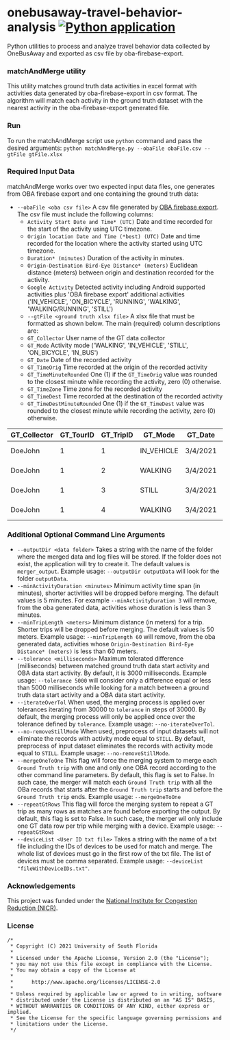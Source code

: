 # onebusaway-travel-behavior-analysis [![Python application](https://github.com/CUTR-at-USF/onebusaway-travel-behavior-analysis/actions/workflows/python-app.yml/badge.svg)](https://github.com/CUTR-at-USF/onebusaway-travel-behavior-analysis/actions/workflows/python-app.yml)
Python utilities to process and analyze travel behavior data collected by OneBusAway and exported as csv file by oba-firebase-export.

### matchAndMerge utility
This utility matches ground truth data activities in excel format with activities data generated by oba-firebase-export in csv format. The algorithm will match each activity in the ground truth dataset with the nearest activity in the oba-firebase-export generated file. 

### Run
To run the matchAndMerge script use `python` command and pass the desired arguments:
`python matchAndMerge.py --obaFile obaFile.csv --gtFile gtFile.xlsx`

### Required Input Data
matchAndMerge works over two expected input data files, one generates from OBA firebase export and one containing the ground truth data:
* `--obaFile <oba csv file>` A csv file generated by [OBA firebase export](https://github.com/CUTR-at-USF/onebusaway-firebase-export).
The csv file must include the following columns:
  * `Activity Start Date and Time* (UTC)` Date and time recorded for the start of the activity using UTC timezone.
  * `Origin location Date and Time (*best) (UTC)` Date and time recorded for the location where the activity started using UTC timezone.
  * `Duration* (minutes)` Duration of the activity in minutes.
  * `Origin-Destination Bird-Eye Distance* (meters)` Euclidean distance (meters) between origin and destination recorded for the activity.
  * `Google Activity` Detected activity including Android supported activities plus 'OBA firebase export' additional activities ('IN_VEHICLE', 'ON_BICYCLE', 'RUNNING', 'WALKING', 'WALKING/RUNNING', 'STILL')
  * `--gtFile <ground truth xlsx file>` A xlsx file that must be formatted as shown below. The main (required) column descriptions are:
  * `GT_Collector` User name of the GT data collector
  * `GT_Mode` Activity mode ('WALKING', 'IN_VEHICLE', 'STILL', 'ON_BICYCLE', 'IN_BUS')
  * `GT_Date` Date of the recorded activity
  * `GT_TimeOrig` Time recorded at the origin of the recorded activity
  * `GT_TimeMinuteRounded` One (1) if the `GT_TimeOrig` value was rounded to the closest minute while recording the activity, zero (0) otherwise.
  * `GT_TimeZone` Time zone for the recorded activity
  * `GT_TimeDest` Time recorded at the destination of the recorded activity
  * `GT_TimeDestMinuteRounded` One (1) if the `GT_TimeDest` value was rounded to the closest minute while recording the activity, zero (0) otherwise.

| GT_Collector | GT_TourID | GT_TripID | GT_Mode    | GT_Date  | GT_TimeOrig | GT_TimeMinuteRounded | GT_TimeZone     | GT_LatOrig | GT_LonOrig | GT_LocationOrig  | GT_TimeDest | GT_TimeDestMinuteRounded | GT_LatDest | GT_LonDest | GT_LocDest      |
|--------------|-----------|-----------|------------|----------|-------------|----------------------|-----------------|------------|------------|------------------|-------------|--------------------------|------------|------------|-----------------|
| DoeJohn      | 1         | 1         | IN_VEHICLE | 3/4/2021 | 3:28:15 PM  | 0                    | America/Chicago | 33.588713  | -76.33308  | 2045 Small St    | 3:40:10 PM  | 1                        | 35.617885  | -76.312499 | 305 Large Dr    |
| DoeJohn      | 1         | 2         | WALKING    | 3/4/2021 | 3:41:51 PM  | 0                    | America/Chicago | 23.617885  | -86.312499 | 305 Holly Dr     | 3:58:01 PM  | 0                        | 43.615829  | -86.305452 | Red Pen River   |
| DoeJohn      | 1         | 3         | STILL      | 3/4/2021 | 3:58:20 PM  | 0                    | America/Chicago | 35.615829  | -61.305452 | Red Pen River    | 4:19:05 PM  | 0                        | 56.615829  | -61.305452 | Red Pen River   |
| DoeJohn      | 1         | 4         | WALKING    | 3/4/2021 | 4:20:00 PM  | 1                    | America/Chicago | 43.615829  | -67.305452 | Red Pen River    | 4:59:15 PM  | 0                        | 65.617885  | -67.312499 | 305 Holly Dr    |

### Additional Optional Command Line Arguments 
* `--outputDir <data folder>` Takes a string with the name of the folder where the merged data and log files will be stored. If the folder does not exist, the application will try to create it. The default values is `merger_output`. Example usage:
`--outputDir outputData` will look for the folder `outputData`.
* `--minActivityDuration <minutes>` Minimum activity time span (in minutes), shorter activities will be dropped before merging. The default values is 5 minutes. For example `--minActivityDuration 3` will remove, from the oba generated data, activities whose duration is less than 3 minutes.
* `--minTripLength <meters>` Minimum distance (in meters) for a trip. Shorter trips will be dropped before merging. The default values is 50 meters. Example usage:
`--minTripLength 60` will remove, from the oba generated data, activities whose `Origin-Destination Bird-Eye Distance* (meters)` is less than 60 meters.
* `--tolerance <milliseconds>` Maximum tolerated difference (milliseconds) between matched ground truth data start activity and OBA data start activity. 
By default, it is 3000 milliseconds. Example usage: `--tolerance 5000` will consider only a difference equal or less than 5000 milliseconds while looking for a match between a ground truth data start activity and a OBA data start activity.
* `--iterateOverTol` When used, the merging process is applied over tolerances iterating from 30000 to `tolerance` in steps of 30000.
By default, the merging process will only be applied once over the tolerance defined by `tolerance`. 
Example usage: `--no-iterateOverTol`.
* `--no-removeStillMode` When used, preprocess of input datasets will not eliminate the records with activity mode equal to `STILL`.
By default, preprocess of input dataset eliminates the records with activity mode equal to `STILL`.
Example usage: `--no-removeStillMode`.
* `--mergeOneToOne` This flag will force the merging system to merge each `Ground Truth trip` with one and only one OBA 
record according to the other command line parameters. By default, this flag is set to False. In such case, the merger 
will match each `Ground Truth trip` with all the OBa records that starts after the `Ground Truth trip` starts and before
the `Ground Truth trip` ends. Example usage: `--mergeOneToOne`
* `--repeatGtRows` This flag will force the merging system to repeat a GT trip as many rows as matches are found
before exporting the output. By default, this flag is set to False. In such case, the merger wil only include
one GT data row per trip while merging with a device. Example usage: `--repeatGtRows`
* `--deviceList <User ID txt file>` Takes a string with the name of a txt file including the IDs of devices to
be used for match and merge. The whole list of devices must go in the first row of the txt file. 
The list of devices must be comma separated. Example usage: `--deviceList "fileWithDeviceIDs.txt"`.

### Acknowledgements

This project was funded under the [National Institute for Congestion Reduction (NICR)](https://nicr.usf.edu/2020/12/11/3-1-influencing-travel-behavior-via-open-source-platform/).

### License

```
/*
 * Copyright (C) 2021 University of South Florida
 *
 * Licensed under the Apache License, Version 2.0 (the "License");
 * you may not use this file except in compliance with the License.
 * You may obtain a copy of the License at
 *
 *      http://www.apache.org/licenses/LICENSE-2.0
 *
 * Unless required by applicable law or agreed to in writing, software
 * distributed under the License is distributed on an "AS IS" BASIS,
 * WITHOUT WARRANTIES OR CONDITIONS OF ANY KIND, either express or implied.
 * See the License for the specific language governing permissions and
 * limitations under the License.
 */
 ```
